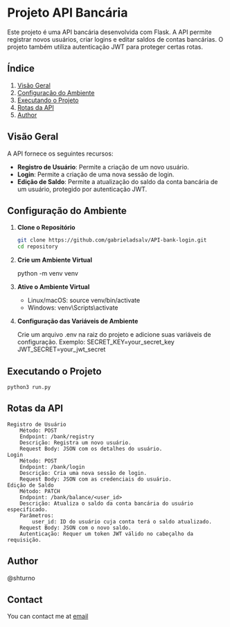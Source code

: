 # Projeto API Bancária

Este projeto é uma API bancária desenvolvida com Flask. A API permite registrar novos usuários, criar logins e editar saldos de contas bancárias. O projeto também utiliza autenticação JWT para proteger certas rotas.

## Índice

1. [Visão Geral](#visão-geral)
2. [Configuração do Ambiente](#configuração-do-ambiente)
3. [Executando o Projeto](#executando-o-projeto)
4. [Rotas da API](#rotas-da-api)
5. [Author](#author)

## Visão Geral

A API fornece os seguintes recursos:
- **Registro de Usuário**: Permite a criação de um novo usuário.
- **Login**: Permite a criação de uma nova sessão de login.
- **Edição de Saldo**: Permite a atualização do saldo da conta bancária de um usuário, protegido por autenticação JWT.

## Configuração do Ambiente

1. **Clone o Repositório**

   ```bash
   git clone https://github.com/gabrieladsalv/API-bank-login.git
   cd repository

2. **Crie um Ambiente Virtual**

    python -m venv venv

3. **Ative o Ambiente Virtual**

    - Linux/macOS:
        source venv/bin/activate
    - Windows:
        venv\Scripts\activate

4. **Configuração das Variáveis de Ambiente**

    Crie um arquivo .env na raiz do projeto e adicione suas variáveis de configuração. Exemplo:
        SECRET_KEY=your_secret_key
        JWT_SECRET=your_jwt_secret

## Executando o Projeto

    python3 run.py

## Rotas da API

    Registro de Usuário
        Método: POST
        Endpoint: /bank/registry
        Descrição: Registra um novo usuário.
        Request Body: JSON com os detalhes do usuário.
    Login
        Método: POST
        Endpoint: /bank/login
        Descrição: Cria uma nova sessão de login.
        Request Body: JSON com as credenciais do usuário.
    Edição de Saldo
        Método: PATCH
        Endpoint: /bank/balance/<user_id>
        Descrição: Atualiza o saldo da conta bancária do usuário especificado.
        Parâmetros:
            user_id: ID do usuário cuja conta terá o saldo atualizado.
        Request Body: JSON com o novo saldo.
        Autenticação: Requer um token JWT válido no cabeçalho da requisição.

## Author
@shturno

## Contact

You can contact me at [email](mailto:gabriel.dsalvarenga@gmail.com)

